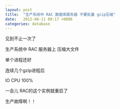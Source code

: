 ```yaml
---
layout: post
title:  "生产系统中 RAC 数据库服务器 不要批量 gzip压缩"
date:   2012-08-11 09:17 +0800
categories: database
---
```


见到不止一次了

生产系统中 RAC 服务器上  压缩大文件

单个进程还好

连续几个gzip进程后
 

IO CPU 100%
 

一会儿  RAC的这个实例就重启了

生产故障啊！！
